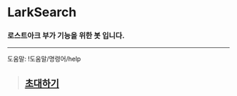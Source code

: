 # LarkSearch
### 로스트아크 부가 기능을 위한 봇 입니다.
* * *
도움말: !도움말/명령어/help

> ## [초대하기](https://discord.com/api/oauth2/authorize?client_id=930541518371053599&permissions=137707866176&scope=bot)
